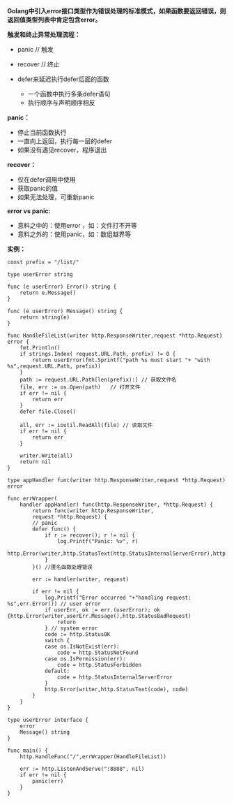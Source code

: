 **Golang中引入error接口类型作为错误处理的标准模式，如果函数要返回错误，则返回值类型列表中肯定包含error。**

**触发和终止异常处理流程：**

* panic   // 触发

* recover // 终止

* defer来延迟执行defer后面的函数

  * 一个函数中执行多条defer语句
  * 执行顺序与声明顺序相反

**panic：**

* 停止当前函数执行
* 一直向上返回，执行每一层的defer
* 如果没有遇见recover，程序退出

**recover：**

* 仅在defer调用中使用
* 获取panic的值
* 如果无法处理，可重新panic

**error vs panic:**

* 意料之中的：使用error ，如：文件打不开等
* 意料之外的：使用panic，如：数组越界等

**实例：**

```
const prefix = "/list/"

type userError string

func (e userError) Error() string {
    return e.Message()
}

func (e userError) Message() string {
    return string(e)
}

func HandleFileList(writer http.ResponseWriter,request *http.Request) error {
    fmt.Println()
    if strings.Index( request.URL.Path, prefix) != 0 {
        return userError(fmt.Sprintf("path %s must start "+ "with %s",request.URL.Path, prefix))
    }
    path := request.URL.Path[len(prefix):] // 获取文件名
    file, err := os.Open(path)   // 打开文件
    if err != nil {
        return err
    }
    defer file.Close()

    all, err := ioutil.ReadAll(file) // 读取文件
    if err != nil {
        return err
    }

    writer.Write(all)
    return nil
}
```

```
type appHandler func(writer http.ResponseWriter,request *http.Request) error

func errWrapper(
    handler appHandler) func(http.ResponseWriter, *http.Request) {
        return func(writer http.ResponseWriter,
        request *http.Request) {
        // panic
        defer func() {
            if r := recover(); r != nil {
                log.Printf("Panic: %v", r)
                http.Error(writer,http.StatusText(http.StatusInternalServerError),http.StatusInternalServerError)
            }
        }() //匿名函数处理错误

        err := handler(writer, request)

        if err != nil {
            log.Printf("Error occurred "+"handling request: %s",err.Error()) // user error
            if userErr, ok := err.(userError); ok {http.Error(writer,userErr.Message(),http.StatusBadRequest)
                return
            } // system error
            code := http.StatusOK
            switch {
            case os.IsNotExist(err):
                code = http.StatusNotFound
            case os.IsPermission(err):
                code = http.StatusForbidden
            default:
                code = http.StatusInternalServerError
            }
            http.Error(writer,http.StatusText(code), code)
        }
    }
}

type userError interface {
    error
    Message() string
}

func main() {
    http.HandleFunc("/",errWrapper(HandleFileList))

    err := http.ListenAndServe(":8888", nil)
    if err != nil {
        panic(err)
    }
}
```



